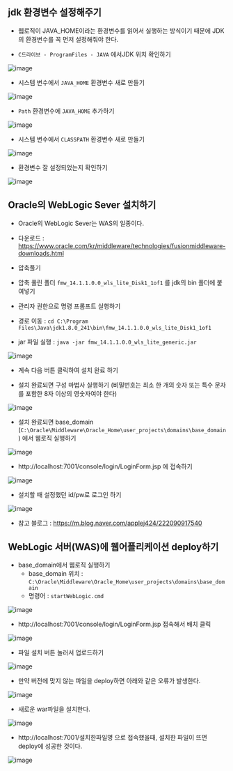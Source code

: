 


## jdk 환경변수 설정해주기

- 웹로직이 JAVA_HOME이라는 환경변수를 읽어서 실행하는 방식이기 때문에 JDK의 환경변수를 꼭 먼저 설정해줘야 한다.

- `C드라이브 - ProgramFiles - JAVA` 에서JDK 위치 확인하기

![image](https://user-images.githubusercontent.com/77392444/114503155-cecc6b80-9c67-11eb-98b1-36ce37fbfdd0.png)


- 시스템 변수에서 `JAVA_HOME` 환경변수 새로 만들기

![image](https://user-images.githubusercontent.com/77392444/114502842-59f93180-9c67-11eb-80eb-7575c78daa0d.png)


- `Path` 환경변수에 `JAVA_HOME` 추가하기

![image](https://user-images.githubusercontent.com/77392444/114502796-4a79e880-9c67-11eb-9f74-ffe266bc350b.png)

- 시스템 변수에서 `CLASSPATH` 환경변수 새로 만들기

![image](https://user-images.githubusercontent.com/77392444/114503236-ee639400-9c67-11eb-91a8-836e9085b479.png)

- 환경변수 잘 설정되었는지 확인하기

![image](https://user-images.githubusercontent.com/77392444/114503406-3a163d80-9c68-11eb-9bec-bc29aff1a273.png)



## Oracle의 WebLogic Sever 설치하기

- Oracle의 WebLogic Sever는 WAS의 일종이다.

- 다운로드 : https://www.oracle.com/kr/middleware/technologies/fusionmiddleware-downloads.html

- 압축풀기

- 압축 풀린 폴더 `fmw_14.1.1.0.0_wls_lite_Disk1_1of1` 를 jdk의 bin 폴더에 붙여넣기

- 관리자 권한으로 명령 프롬프트 실행하기

- 경로 이동 : `cd C:\Program Files\Java\jdk1.8.0_241\bin\fmw_14.1.1.0.0_wls_lite_Disk1_1of1` 

- jar 파일 실행 : `java -jar fmw_14.1.1.0.0_wls_lite_generic.jar`

![image](https://user-images.githubusercontent.com/77392444/114504516-f1f81a80-9c69-11eb-89b3-1baf669a9075.png)

- 계속 다음 버튼 클릭하여 설치 완료 하기

- 설치 완료되면 구성 마법사 실행하기 (비밀번호는 최소 한 개의 숫자 또는 특수 문자를 포함한 8자 이상의 영숫자여야 한다)

![image](https://user-images.githubusercontent.com/77392444/114505012-b447c180-9c6a-11eb-8e07-49395234302f.png)

- 설치 완료되면 base_domain (`C:\Oracle\Middleware\Oracle_Home\user_projects\domains\base_domain`) 에서 웹로직 실행하기

![image](https://user-images.githubusercontent.com/77392444/114505238-0983d300-9c6b-11eb-85c5-e3013b38735d.png)

- http://localhost:7001/console/login/LoginForm.jsp 에 접속하기

![image](https://user-images.githubusercontent.com/77392444/114505370-3f28bc00-9c6b-11eb-8370-467eb6558dbd.png)

- 설치할 때 설정했던 id/pw로 로그인 하기

![image](https://user-images.githubusercontent.com/77392444/114505463-62ec0200-9c6b-11eb-8fcd-30754815939d.png)

- 참고 블로그 : https://m.blog.naver.com/applej424/222090917540

## WebLogic 서버(WAS)에 웹어플리케이션 deploy하기

- base_domain에서 웹로직 실행하기
  - base_domain 위치 : `C:\Oracle\Middleware\Oracle_Home\user_projects\domains\base_domain`
  - 명령어 : `startWebLogic.cmd`

![image](https://user-images.githubusercontent.com/77392444/114505238-0983d300-9c6b-11eb-85c5-e3013b38735d.png)


- http://localhost:7001/console/login/LoginForm.jsp 접속해서 배치 클릭

![image](https://user-images.githubusercontent.com/77392444/114507000-8021d000-9c6d-11eb-8059-f26ca286e669.png)


- 파일 설치 버튼 눌러서 업로드하기

![image](https://user-images.githubusercontent.com/77392444/114507670-67fe8080-9c6e-11eb-810a-187e63e287bd.png)


- 만약 버전에 맞지 않는 파일을 deploy하면 아래와 같은 오류가 발생한다.

![image](https://user-images.githubusercontent.com/77392444/114506688-1e616600-9c6d-11eb-8f4b-c0f884196c5b.png)

- 새로운 war파일을 설치한다. 

![image](https://user-images.githubusercontent.com/77392444/114507609-4ef5cf80-9c6e-11eb-8cb2-4c15cd889beb.png)


- http://localhost:7001/설치한파일명 으로 접속했을때, 설치한 파일이 뜨면 deploy에 성공한 것이다. 

![image](https://user-images.githubusercontent.com/77392444/114507567-443b3a80-9c6e-11eb-8e60-d0adccaad80e.png)

